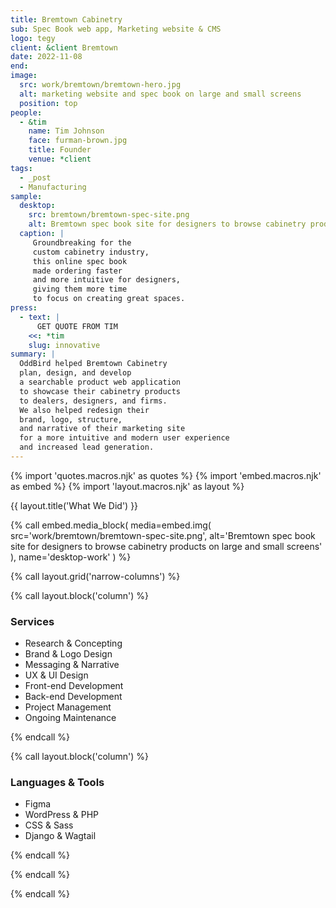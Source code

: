 ```yaml
---
title: Bremtown Cabinetry
sub: Spec Book web app, Marketing website & CMS
logo: tegy
client: &client Bremtown
date: 2022-11-08
end:
image:
  src: work/bremtown/bremtown-hero.jpg
  alt: marketing website and spec book on large and small screens
  position: top
people:
  - &tim
    name: Tim Johnson
    face: furman-brown.jpg
    title: Founder
    venue: *client
tags:
  - _post
  - Manufacturing
sample:
  desktop:
    src: bremtown/bremtown-spec-site.png
    alt: Bremtown spec book site for designers to browse cabinetry products on large and small screens
  caption: |
     Groundbreaking for the
     custom cabinetry industry,
     this online spec book
     made ordering faster
     and more intuitive for designers,
     giving them more time
     to focus on creating great spaces.
press:
  - text: |
      GET QUOTE FROM TIM
    <<: *tim
    slug: innovative
summary: |
  OddBird helped Bremtown Cabinetry
  plan, design, and develop
  a searchable product web application
  to showcase their cabinetry products
  to dealers, designers, and firms.
  We also helped redesign their
  brand, logo, structure,
  and narrative of their marketing site
  for a more intuitive and modern user experience
  and increased lead generation.
---
```


{% import 'quotes.macros.njk' as quotes %}
{% import 'embed.macros.njk' as embed %}
{% import 'layout.macros.njk' as layout %}

{{ layout.title('What We Did') }}

{% call embed.media_block(
  media=embed.img(
    src='work/bremtown/bremtown-spec-site.png',
    alt='Bremtown spec book site for designers to browse cabinetry products on large and small screens'
  ),
  name='desktop-work'
) %}

{% call layout.grid('narrow-columns') %}

{% call layout.block('column') %}

### Services

- Research & Concepting
- Brand & Logo Design
- Messaging & Narrative
- UX & UI Design
- Front-end Development
- Back-end Development
- Project Management
- Ongoing Maintenance

{% endcall %}

{% call layout.block('column') %}

### Languages & Tools

- Figma
- WordPress & PHP
- CSS & Sass
- Django & Wagtail

{% endcall %}

{% endcall %}

{% endcall %}
